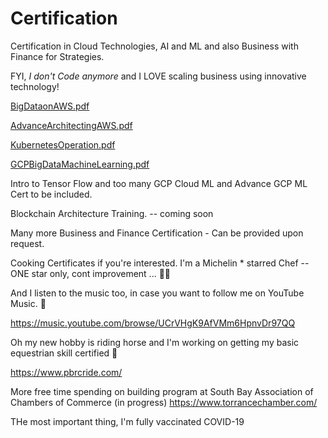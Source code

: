 # Certification

Certification in Cloud Technologies, AI and ML and also Business with Finance for Strategies. 

FYI, *I don't Code anymore* and I LOVE scaling business using innovative technology!



[BigDataonAWS.pdf](https://github.com/ellisme81/Certification/files/7967179/BigDataonAWS.pdf)



[AdvanceArchitectingAWS.pdf](https://github.com/ellisme81/Certification/files/7967213/AdvanceArchitectingAWS.pdf)



[KubernetesOperation.pdf](https://github.com/ellisme81/Certification/files/7967214/KubernetesOperation.pdf)



[GCPBigDataMachineLearning.pdf](https://github.com/ellisme81/Certification/files/7967228/GCPBigDataMachineLearning.pdf)


Intro to Tensor Flow and too many GCP Cloud ML and Advance GCP ML Cert to be included. 



Blockchain Architecture Training. -- coming soon



Many more Business and Finance Certification - Can be provided upon request.




Cooking Certificates if you're interested. I'm a Michelin * starred Chef -- ONE star only, cont improvement ... 👩‍🍳




And I listen to the music too, in case you want to follow me on YouTube Music. 🎸

https://music.youtube.com/browse/UCrVHgK9AfVMm6HpnvDr97QQ





Oh my new hobby is riding horse and I'm working on getting my basic equestrian skill certified 🏇

https://www.pbrcride.com/ 


More free time spending on building program at South Bay Association of Chambers of Commerce (in progress)
https://www.torrancechamber.com/



THe most important thing, I'm fully vaccinated COVID-19


